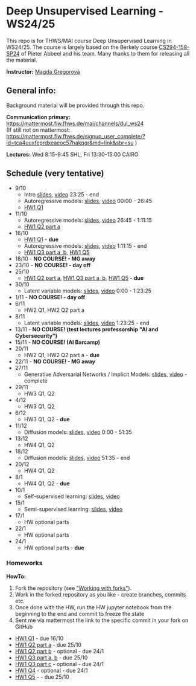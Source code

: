 # Deep Unsupervised Learning - WS24/25

This repo is for THWS/MAI course Deep Unsupervised Learning in WS24/25. The course is largely based on the Berkely course [CS294-158-SP24](https://sites.google.com/view/berkeley-cs294-158-sp24/home) of Pieter Abbeel and his team. Many thanks to them for releasing all the material.

**Instructor:** [Magda Gregorová](mailto:magda.gregorova@thws.de)

## General info:

Background material will be provided through this repo.

**Communication primary:** https://mattermost.fiw.fhws.de/mai/channels/dul_ws24  
(If still not on mattermost: https://mattermost.fiw.fhws.de/signup_user_complete/?id=tca4uuxfeprdxeaeoc57hakqqr&md=link&sbr=su )

**Lectures:** Wed 8:15-9:45 SHL, Fri 13:30-15:00 CAIRO

## Schedule (very tentative)

* 9/10
  * Intro [slides](https://drive.google.com/file/d/1j0BCV2ye9feD_u-rya5yhIE72p8mqbFc/view?usp=drive_link), [video](https://www.youtube.com/watch?v=tFR6Likf4VI) 23:25 - end
  * Autoregressive models: [slides](https://drive.google.com/file/d/10nR2_g1x2kUMnpwmCm1bF9WUpoYe92fX/view?usp=drive_link), [video](https://www.youtube.com/watch?v=2ojJUSMf-_g) 00:00 - 26:45
  * [HW1 Q1](homeworks/hw1/hw1_Q1.ipynb)
* 11/10
  * Autoregressive models: [slides](https://drive.google.com/file/d/10nR2_g1x2kUMnpwmCm1bF9WUpoYe92fX/view?usp=drive_link), [video](https://www.youtube.com/watch?v=2ojJUSMf-_g) 26:45 - 1:11:15
  * [HW1 Q2 part a](homeworks/hw1/hw1_Q2_a.ipynb)
* 16/10
  * [HW1 Q1](homeworks/hw1/hw1_Q1.ipynb) - **due**
  * Autoregressive models: [slides](https://drive.google.com/file/d/10nR2_g1x2kUMnpwmCm1bF9WUpoYe92fX/view?usp=drive_link), [video](https://www.youtube.com/watch?v=2ojJUSMf-_g) 1:11:15 - end
  * [HW1 Q3 part a, b](homeworks/hw1/hw1_Q3_ab.ipynb), [HW1 Q5](homeworks/hw1/hw1_Q5.ipynb)
* 18/10 - **NO COURSE! - MG away**
* 23/10 - **NO COURSE! - day off**
* 25/10
  * [HW1 Q2 part a](homeworks/hw1/hw1_Q2_a.ipynb), [HW1 Q3 part a, b](homeworks/hw1/hw1_Q3_ab.ipynb), [HW1 Q5](homeworks/hw1/hw1_Q5.ipynb) - **due**
* 30/10
  * Latent variable models: [slides](https://drive.google.com/file/d/1yt2oIqUL4aXUKBX1en7VaYRcN-ZjMwtD/view?usp=drive_link), [video](https://www.youtube.com/watch?v=NlIqjtbjjRE) 0:00 - 1:23:25 
* 1/11 - **NO COURSE! - day off** 
* 6/11
  * HW2 Q1, HW2 Q2 part a
* 8/11
  * Latent variable models: [slides](https://drive.google.com/file/d/1yt2oIqUL4aXUKBX1en7VaYRcN-ZjMwtD/view?usp=drive_link), [video](https://www.youtube.com/watch?v=NlIqjtbjjRE) 1:23:25 - end
* 13/11 - **NO COURSE! (test lectures professorship "AI and Cybersecurity")**
* 15/11 - **NO COURSE! (AI Barcamp)**
* 20/11
  * HW2 Q1, HW2 Q2 part a - **due**
* 22/11 - **NO COURSE! - MG away**
* 27/11
  * Generative Adversarial Networks / Implicit Models: [slides](https://drive.google.com/file/d/1yTNsk6swCp1pnuFVCarNPbuGmfOan_dN/view?usp=drive_link), [video](https://www.youtube.com/watch?v=lFAHPJS2HHc) - complete
* 29/11
  * HW3 Q1, Q2
* 4/12
  * HW3 Q1, Q2
* 6/12
  * HW3 Q1, Q2 - **due**
* 11/12
  * Diffusion models: [slides](https://drive.google.com/file/d/1JfY5gh8VmUksB4AT2qKg_C0roMtLieGA/view?usp=drive_link), [video](https://www.youtube.com/watch?v=DsEDMjdxOv4) 0:00 - 51:35
* 13/12
  * HW4 Q1, Q2
* 18/12
  * Diffusion models: [slides](https://drive.google.com/file/d/1JfY5gh8VmUksB4AT2qKg_C0roMtLieGA/view?usp=drive_link), [video](https://www.youtube.com/watch?v=DsEDMjdxOv4) 51:35 - end
* 20/12
  * HW4 Q1, Q2
* 8/1
  * HW4 Q1, Q2 - **due**
* 10/1
  * Self-supervised learning: [slides](https://drive.google.com/file/d/1EwLaYmlTB0GbjviVUAmek3JPBWCQ00ZO/view?usp=drive_link), [video](https://youtu.be/s6xh6oKq1C0)
* 15/1
  * Semi-supervised learning: [slides](https://drive.google.com/file/d/1EwLaYmlTB0GbjviVUAmek3JPBWCQ00ZO/view?usp=drive_link), [video](https://youtu.be/s6xh6oKq1C0)
* 17/1
  * HW optional parts
* 22/1
  * HW optional parts
* 24/1
  * HW optional parts - **due**


### Homeworks

**HowTo:** 
1. Fork the repository (see ["Working with forks"](https://docs.github.com/en/pull-requests/collaborating-with-pull-requests/working-with-forks)).
2. Work in the forked repository as you like - create branches, commits etc.
3. Once done with the HW, run the HW jupyter notebook from the beginning to the end and commit to freeze the state
4. Sent me via mattermost the link to the specific commit in your fork on GitHub

* [HW1 Q1](homeworks/hw1/hw1_Q1.ipynb) - due 16/10
* [HW1 Q2 part a](homeworks/hw1/hw1_Q2_a.ipynb) - due 25/10
* [HW1 Q2 part b](homeworks/hw1/hw1_Q2_b_optional.ipynb) - optional - due 24/1
* [HW1 Q3 part a, b](homeworks/hw1/hw1_Q3_ab.ipynb) - due 25/10
* [HW1 Q3 part c](homeworks/hw1/hw1_Q3_c_optional.ipynb) - optional - due 24/1
* [HW1 Q4](homeworks/hw1/hw1_Q4_optional.ipynb) - optional - due 24/1
* [HW1 Q5](homeworks/hw1/hw1_Q5.ipynb) -  - due 25/10


